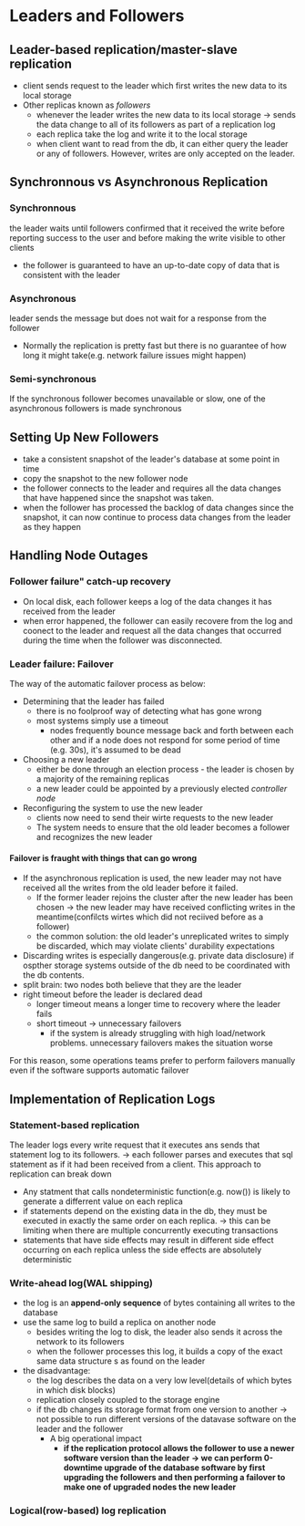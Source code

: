# Leaders and Followers

## Leader-based replication/master-slave replication
* client sends request to the leader which first writes the new data to its local storage
* Other replicas known as *followers*
  * whenever the leader writes the new data to its local storage -> sends the data change to all of its followers as part of a replication log
  * each replica take the log and write it to the local storage
  * when client want to read from the db, it can either query the leader or any of followers. However, writes are only accepted on the leader.

## Synchronnous vs Asynchronous Replication
### Synchronnous
the leader waits until followers confirmed that it received the write before reporting success to the user and before making the write visible to other clients

* the follower is guaranteed to have an up-to-date copy of data that is consistent with the leader

### Asynchronous
leader sends the message but does not wait for a response from the follower

* Normally the replication is pretty fast but there is no guarantee of how long it might take(e.g. network failure issues might happen)

### Semi-synchronous
If the synchronous follower becomes unavailable or slow, one of the asynchronous followers is made synchronous

## Setting Up New Followers
* take a consistent snapshot of the leader's database at some point in time
* copy the snapshot to the new follower node
* the follower connects to the leader and requires all the data changes that have happened since the snapshot was taken.
* when the follower has processed the backlog of data changes since the snapshot, it can now continue to process data changes from the leader as they happen

## Handling Node Outages

### Follower failure" catch-up recovery
* On local disk, each follower keeps a log of the data changes it has received from the leader
* when error happened, the follower can easily recovere from the log and coonect to the leader and request all the data changes that occurred during the time when the follower was disconnected.

### Leader failure: Failover

The way of the automatic failover process as below:
* Determining that the leader has failed
  * there is no foolproof way of detecting what has gone wrong
  * most systems simply use a timeout
    * nodes frequently bounce message back and forth between each other and if a node does not respond for some period of time (e.g. 30s), it's assumed to be dead
* Choosing a new leader
  * either be done through an election process - the leader is chosen by a majority of the remaining replicas
  * a new leader could be appointed by a previously elected *controller node*
* Reconfiguring the system to use the new leader
  * clients now need to send their wirte requests to the new leader
  * The system needs to ensure that the old leader becomes a follower and recognizes the new leader


#### Failover is fraught with things that can go wrong
* If the asynchronous replication is used, the new leader may not have received all the writes from the old leader before it failed.
  * If the former leader rejoins the cluster after the new leader has been chosen -> the new leader may have received conflicting writes in the meantime(confilcts wirtes which did not reciived before as a follower)
  * the common solution: the old leader's unreplicated writes to simply be discarded, which may violate clients' durability expectations
* Discarding writes is especially dangerous(e.g. private data disclosure) if ospther storage systems outside of the db need to be coordinated with the db contents.
* split brain: two nodes both believe that they are the leader
* right timeout before the leader is declared dead
  * longer timeout means a longer time to recovery where the leader fails
  * short timeout -> unnecessary failovers
    * if the system is already struggling with high load/network problems. unnecessary failovers makes the situation worse

For this reason, some operations teams prefer to perform failovers manually even if the software supports automatic failover

## Implementation of Replication Logs
### Statement-based replication
The leader logs every write request that it executes ans sends that statement log to its followers. -> each follower parses and executes that sql statement as if it had been received from a client. This approach to replication can break down
* Any statment that calls nondeterministic function(e.g. now()) is likely to generate a differrent value on each replica
* if statements depend on the existing data in the db, they must be executed in exactly the same order on each replica. -> this can be limiting when there are multiple concurrently executing transactions
* statements that have side effects may result in different side effect occurring on each replica unless the side effects are absolutely deterministic


### Write-ahead log(WAL shipping)
* the log is an **append-only sequence** of bytes containing all writes to the database
* use the same log to build a replica on another node
  * besides writing the log to disk,  the leader also sends it across the network to its followers
  * when the follower processes this log, it builds a copy of the exact same data structure s as found on the leader
* the disadvantage: 
  * the log describes the data on a very low level(details of which bytes in which disk blocks)
  * replication closely coupled to the storage engine
  * if the db changes its storage format from one version to another -> not possible to run different versions of the datavase software on the leader and the follower
    * A big operational impact
      * **if the replication protocol allows the follower to use a newer software version than the leader -> we can perform 0-downtime upgrade of the database software by first upgrading the followers and then performing a failover to make one of upgraded nodes the new leader**

### Logical(row-based) log replication
